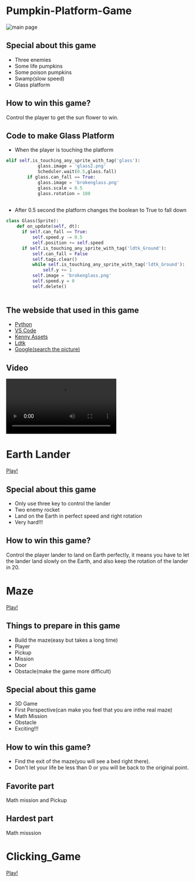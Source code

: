 Pumpkin-Platform-Game
========================================
![main page](https://user-images.githubusercontent.com/115221489/229107711-c478b92c-2d40-4a3b-b41a-e952330273f5.PNG)

Special about this game
------------------------------------

  * Three enemies
  * Some life pumpkins
  * Some poison pumpkins
  * Swamp(slow speed)
  * Glass platform
  
How to win this game?
------------------------------------

  Control the player to  get the sun flower to win.
  
Code to make Glass Platform
----------------------------------
  * When the player is touching the platform
~~~python
elif self.is_touching_any_sprite_with_tag('glass'):
            glass.image = 'glass2.png'
            Scheduler.wait(0.5,glass.fall)
        if glass.can_fall == True:
            glass.image = 'brokenglass.png'
            glass.scale = 0.5
            glass.rotation = 180
            
~~~
  * After 0.5 second the platform changes the boolean to True to fall down
  ~~~python
  class Glass(Sprite):
      def on_update(self, dt):
        if self.can_fall == True:
            self.speed.y -= 0.5
            self.position += self.speed 
        if self.is_touching_any_sprite_with_tag('ldtk_Ground'):
            self.can_fall = False
            self.tags.clear()
            while self.is_touching_any_sprite_with_tag('ldtk_Ground'):
                self.y += 1
            self.image = 'brokenglass.png'
            self.speed.y = 0
            self.delete()
         
~~~ 

The webside that used in this game
-------------------------------------

  * [Python](https://www.python.org/)
  * [VS Code](https://code.visualstudio.com/)
  * [Kenny Assets](https://www.kenney.nl/assets)
  * [Ldtk](https://ldtk.io/)
  * [Google(search the picture)](https://www.google.com/search?gs_ssp=eJzj4tTP1TcwMU02T1JgNGB0YPBiS8_PT89JBQBASQXT&q=google&rlz=1C1GCEA_enTW855TW855&oq=Goo&aqs=chrome.1.69i57j46i67i199i465i650j0i67i650l5j5.2666j0j7&sourceid=chrome&ie=UTF-8)

Video
---------------------------------

<video src="https://user-images.githubusercontent.com/115221489/229121825-8a65b334-4f6c-4ac7-a43a-f85b0f6b21e4.mp4" controls="controls" style="max-width: 730px;">
</video>






Earth Lander
========================================            
            
[Play!](Elissa_Earth_lander_webgl_v2/index.html) 

Special about this game
------------------------------------

  * Only use three key to control the lander
  * Two enemy rocket
  * Land on the Earth in perfect speed and right rotation
  * Very hard!!!

How to win this game?
------------------------------------

  Control the player lander to land on Earth perfectly, 
  it means you have to let the lander land slowly on the Earth, 
  and also keep the rotation of the lander in 20.


  
Maze
========================================                   
[Play!](Elissa_maze_webgl4/index.html) 

Things to prepare in this game
------------------------------------

* Build the maze(easy but takes a long time)
* Player
* Pickup
* Mission
* Door
* Obstacle(make the game more difficult)


Special about this game
------------------------------------

* 3D Game
* First Perspective(can make you feel that you are inthe real maze)
* Math Mission
* Obstacle
* Exciting!!!
  

How to win this game?
------------------------------------
* Find the exit of the maze(you will see a bed right there).
* Don't let your life be less than 0 or you will be back to the original point.


Favorite part
------------------------------------
Math mission and Pickup

Hardest part
------------------------------------
Math misssion



Clicking_Game
================================================
[Play!](clicking_game_webgl/index.html) 





